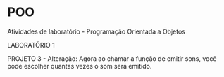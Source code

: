 # POO

Atividades de laboratório - Programação Orientada a Objetos

LABORATÓRIO 1

PROJETO 3 - Alteração: Agora ao chamar a função de emitir sons, você pode escolher quantas vezes o som será emitido.
